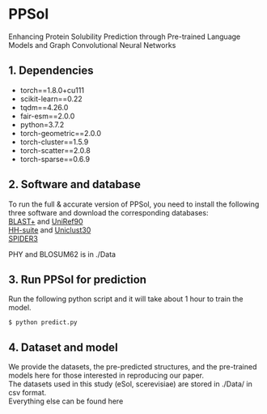 # PPSol
Enhancing Protein Solubility Prediction through Pre-trained Language Models and Graph Convolutional Neural Networks

## 1. Dependencies
- torch==1.8.0+cu111
- scikit-learn==0.22
- tqdm==4.26.0
- fair-esm==2.0.0
- python=3.7.2
- torch-geometric==2.0.0
- torch-cluster==1.5.9
- torch-scatter==2.0.8
- torch-sparse==0.6.9

## 2. Software and database 
To run the full & accurate version of PPSol, you need to install the following three software and download the corresponding databases:  
[BLAST+](https://ftp.ncbi.nlm.nih.gov/blast/executables/blast+/LATEST/) and [UniRef90](https://www.uniprot.org/downloads)  
[HH-suite](https://github.com/soedinglab/hh-suite) and [Uniclust30](https://uniclust.mmseqs.com/)  
[SPIDER3](https://sparks-lab.org/server/spider3/)

PHY and BLOSUM62 is in ./Data

## 3. Run PPSol for prediction  

Run the following python script and it will take about 1 hour to train the model.

```
$ python predict.py
```



## 4. Dataset and model  
We provide the datasets, the pre-predicted structures, and the pre-trained models here for those interested in reproducing our paper.  
The datasets used in this study (eSol, scerevisiae) are stored in ./Data/ in csv format.  
Everything else can be found here 
